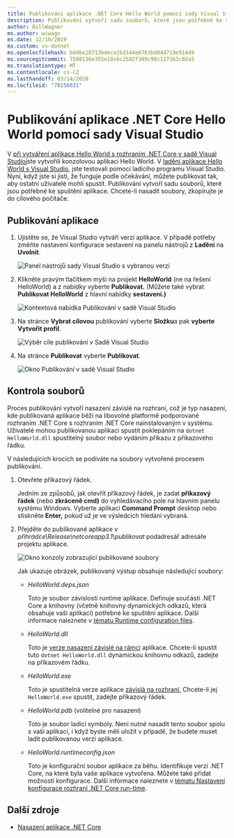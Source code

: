 ```yaml
---
title: Publikování aplikace .NET Core Hello World pomocí sady Visual Studio
description: Publikování vytvoří sadu souborů, které jsou potřebné ke spuštění aplikace .NET Core.
author: BillWagner
ms.author: wiwagn
ms.date: 12/10/2019
ms.custom: vs-dotnet
ms.openlocfilehash: bdd6e28713bdece2bd144e6763bd84d719e91449
ms.sourcegitcommit: 7588136e355e10cbc2582f389c90c127363c02a5
ms.translationtype: MT
ms.contentlocale: cs-CZ
ms.lasthandoff: 03/14/2020
ms.locfileid: "78156631"
---
```

# <a name="publish-your-net-core-hello-world-application-with-visual-studio"></a>Publikování aplikace .NET Core Hello World pomocí sady Visual Studio

V [při vytváření aplikace Hello World s rozhraním .NET Core v sadě Visual Studio](with-visual-studio.md)jste vytvořili konzolovou aplikaci Hello World. V [ladění aplikace Hello World s Visual Studio](debugging-with-visual-studio.md), jste testovali pomocí ladicího programu Visual Studio. Nyní, když jste si jisti, že funguje podle očekávání, můžete publikovat tak, aby ostatní uživatelé mohli spustit. Publikování vytvoří sadu souborů, které jsou potřebné ke spuštění aplikace. Chcete-li nasadit soubory, zkopírujte je do cílového počítače.

## <a name="publish-the-app"></a>Publikování aplikace

1. Ujistěte se, že Visual Studio vytváří verzi aplikace. V případě potřeby změňte nastavení konfigurace sestavení na panelu nástrojů z **Ladění** na **Uvolnit**.

   ![Panel nástrojů sady Visual Studio s vybranou verzí](media/publishing-with-visual-studio/visual-studio-toolbar-release.png)

1. Klikněte pravým tlačítkem myši na projekt **HelloWorld** (ne na řešení HelloWorld) a z nabídky vyberte **Publikovat.** (Můžete také vybrat **Publikovat HelloWorld** z hlavní nabídky **sestavení.)**

   ![Kontextová nabídka Publikování v sadě Visual Studio](media/publishing-with-visual-studio/publish-context-menu.png)

1. Na stránce **Vybrat cílovou** publikování vyberte **Složku**a pak **vyberte Vytvořit profil**.

   ![Výběr cíle publikování v Sadě Visual Studio](media/publishing-with-visual-studio/pick-publish-target.png)

1. Na stránce **Publikovat** vyberte **Publikovat**.

   ![Okno Publikování v sadě Visual Studio](media/publishing-with-visual-studio/publish-page.png)

## <a name="inspect-the-files"></a>Kontrola souborů

Proces publikování vytvoří nasazení závislé na rozhraní, což je typ nasazení, kde publikovaná aplikace běží na libovolné platformě podporované rozhraním .NET Core s rozhraním .NET Core nainstalovaným v systému. Uživatelé mohou publikovanou aplikaci spustit poklepáním na `dotnet HelloWorld.dll` spustitelný soubor nebo vydáním příkazu z příkazového řádku.

V následujících krocích se podíváte na soubory vytvořené procesem publikování.

1. Otevřete příkazový řádek.

   Jedním ze způsobů, jak otevřít příkazový řádek, je zadat **příkazový řádek** (nebo **zkráceně cmd)** do vyhledávacího pole na hlavním panelu systému Windows. Vyberte aplikaci **Command Prompt** desktop nebo stiskněte **Enter,** pokud už je ve výsledcích hledání vybraná.

1. Přejděte do publikované aplikace v *přihrádce\Release\netcoreapp3.1\publikovat* podadresář adresáře projektu aplikace.

   ![Okno konzoly zobrazující publikované soubory](media/publishing-with-visual-studio/published-files-output.png)

   Jak ukazuje obrázek, publikovaný výstup obsahuje následující soubory:

      * *HelloWorld.deps.json*

         Toto je soubor závislostí runtime aplikace. Definuje součásti .NET Core a knihovny (včetně knihovny dynamických odkazů, která obsahuje vaši aplikaci) potřebné ke spuštění aplikace. Další informace naleznete v [tématu Runtime configuration files](https://github.com/dotnet/cli/blob/85ca206d84633d658d7363894c4ea9d59e515c1a/Documentation/specs/runtime-configuration-file.md).

      * *HelloWorld.dll*

         Toto je [verze nasazení závislé na rámci](../deploying/deploy-with-cli.md#framework-dependent-deployment) aplikace. Chcete-li spustit tuto `dotnet HelloWorld.dll` dynamickou knihovnu odkazů, zadejte na příkazovém řádku.

      * *HelloWorld.exe*

         Toto je spustitelná verze aplikace [závislá na rozhraní.](../deploying/deploy-with-cli.md#framework-dependent-executable) Chcete-li jej `HelloWorld.exe` spustit, zadejte příkazový řádek.

      * *HelloWorld.pdb* (volitelné pro nasazení)

         Toto je soubor ladicí symboly. Není nutné nasadit tento soubor spolu s vaší aplikací, i když byste měli uložit v případě, že budete muset ladit publikovanou verzi aplikace.

      * *HelloWorld.runtimeconfig.json*

         Toto je konfigurační soubor aplikace za běhu. Identifikuje verzi .NET Core, na které byla vaše aplikace vytvořena. Můžete také přidat možnosti konfigurace. Další informace naleznete v [tématu Nastavení konfigurace rozhraní .NET Core run-time](../run-time-config/index.md#runtimeconfigjson).

## <a name="additional-resources"></a>Další zdroje

- [Nasazení aplikace .NET Core](../deploying/index.md)
